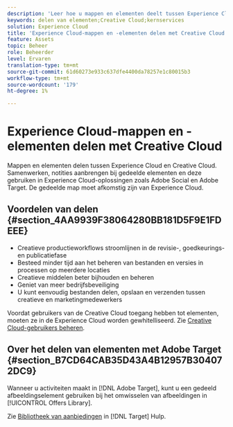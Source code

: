 ```yaml
---
description: 'Leer hoe u mappen en elementen deelt tussen Experience Cloud en Creative Cloud. '
keywords: delen van elementen;Creative Cloud;kernservices
solution: Experience Cloud
title: 'Experience Cloud-mappen en -elementen delen met Creative Cloud '
feature: Assets
topic: Beheer
role: Beheerder
level: Ervaren
translation-type: tm+mt
source-git-commit: 61d60273e933c637dfe4400da78257e1c80015b3
workflow-type: tm+mt
source-wordcount: '179'
ht-degree: 1%

---
```



# Experience Cloud-mappen en -elementen delen met Creative Cloud

Mappen en elementen delen tussen Experience Cloud en Creative Cloud. Samenwerken, notities aanbrengen bij gedeelde elementen en deze gebruiken in Experience Cloud-oplossingen zoals Adobe Social en Adobe Target. De gedeelde map moet afkomstig zijn van Experience Cloud.

## Voordelen van delen {#section_4AA9939F38064280BB181D5F9E1FDEEE}

* Creatieve productieworkflows stroomlijnen in de revisie-, goedkeurings- en publicatiefase
* Besteed minder tijd aan het beheren van bestanden en versies in processen op meerdere locaties
* Creatieve middelen beter bijhouden en beheren
* Geniet van meer bedrijfsbeveiliging
* U kunt eenvoudig bestanden delen, opslaan en verzenden tussen creatieve en marketingmedewerkers

Voordat gebruikers van de Creative Cloud toegang hebben tot elementen, moeten ze in de Experience Cloud worden gewhitelliseerd. Zie [Creative Cloud-gebruikers beheren](../experience-cloud-assets/t-admin-add-cc-user.md#task_F36D4F1D49B44F09A54F7371810D2752).

## Over het delen van elementen met Adobe Target {#section_B7CD64CAB35D43A4B12957B304072DC9}

Wanneer u activiteiten maakt in [!DNL Adobe Target], kunt u een gedeeld afbeeldingselement gebruiken bij het omwisselen van afbeeldingen in [!UICONTROL Offers Library].

Zie [Bibliotheek van aanbiedingen](https://docs.adobe.com/help/en/target/using/experiences/offers/manage-content.html) in [!DNL Target] Hulp.
